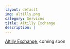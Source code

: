 ```yaml
---
layout: default
img: altilly.png
category: Services
title: Altilly Exchange
description: |
---
```

 [Altilly Exchange](https://www.altilly.com/market/GAUL_BTC), coming soon
